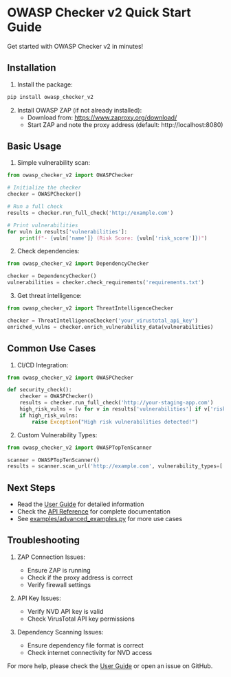 # OWASP Checker v2 Quick Start Guide

Get started with OWASP Checker v2 in minutes!

## Installation

1. Install the package:
```bash
pip install owasp_checker_v2
```

2. Install OWASP ZAP (if not already installed):
   - Download from: https://www.zaproxy.org/download/
   - Start ZAP and note the proxy address (default: http://localhost:8080)

## Basic Usage

1. Simple vulnerability scan:
```python
from owasp_checker_v2 import OWASPChecker

# Initialize the checker
checker = OWASPChecker()

# Run a full check
results = checker.run_full_check('http://example.com')

# Print vulnerabilities
for vuln in results['vulnerabilities']:
    print(f"- {vuln['name']} (Risk Score: {vuln['risk_score']})")
```

2. Check dependencies:
```python
from owasp_checker_v2 import DependencyChecker

checker = DependencyChecker()
vulnerabilities = checker.check_requirements('requirements.txt')
```

3. Get threat intelligence:
```python
from owasp_checker_v2 import ThreatIntelligenceChecker

checker = ThreatIntelligenceChecker('your_virustotal_api_key')
enriched_vulns = checker.enrich_vulnerability_data(vulnerabilities)
```

## Common Use Cases

1. CI/CD Integration:
```python
from owasp_checker_v2 import OWASPChecker

def security_check():
    checker = OWASPChecker()
    results = checker.run_full_check('http://your-staging-app.com')
    high_risk_vulns = [v for v in results['vulnerabilities'] if v['risk_score'] > 7.5]
    if high_risk_vulns:
        raise Exception("High risk vulnerabilities detected!")
```

2. Custom Vulnerability Types:
```python
from owasp_checker_v2 import OWASPTopTenScanner

scanner = OWASPTopTenScanner()
results = scanner.scan_url('http://example.com', vulnerability_types=['xss', 'sql_injection'])
```

## Next Steps

- Read the [User Guide](USER_GUIDE.md) for detailed information
- Check the [API Reference](API_REFERENCE.md) for complete documentation
- See [examples/advanced_examples.py](examples/advanced_examples.py) for more use cases

## Troubleshooting

1. ZAP Connection Issues:
   - Ensure ZAP is running
   - Check if the proxy address is correct
   - Verify firewall settings

2. API Key Issues:
   - Verify NVD API key is valid
   - Check VirusTotal API key permissions

3. Dependency Scanning Issues:
   - Ensure dependency file format is correct
   - Check internet connectivity for NVD access

For more help, please check the [User Guide](USER_GUIDE.md) or open an issue on GitHub.
